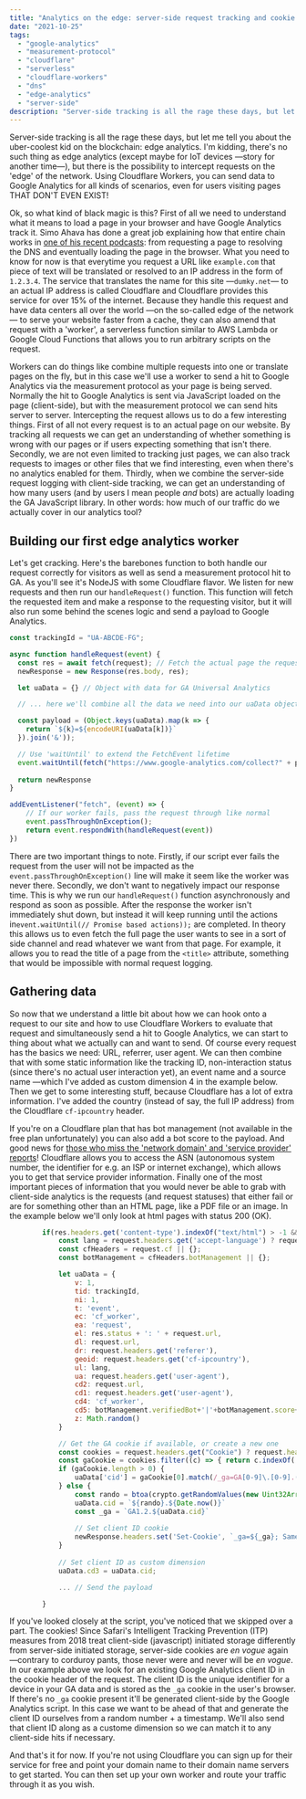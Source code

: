 ```yaml
---
title: "Analytics on the edge: server-side request tracking and cookie setting using Cloudflare Workers"
date: "2021-10-25"
tags: 
  - "google-analytics"
  - "measurement-protocol"
  - "cloudflare"
  - "serverless"
  - "cloudflare-workers"
  - "dns"
  - "edge-analytics"
  - "server-side"
description: "Server-side tracking is all the rage these days, but let me tell you about the uber-coolest kid on the blockchain: edge analytics. I'm kidding, there's no such thing as edge analytics (except maybe for IoT devices), but there is the possibility to intercept requests on the 'edge' of the network. Using Cloudflare Workers, you can send data to Google Analytics for all kinds of scenarios, even for users visiting pages THAT DON'T EVEN EXIST! " 
---
```

Server-side tracking is all the rage these days, but let me tell you about the uber-coolest kid on the blockchain: edge analytics. I'm kidding, there's no such thing as edge analytics (except maybe for IoT devices —story for another time—), but there is the possibility to intercept requests on the 'edge' of the network. Using Cloudflare Workers, you can send data to Google Analytics for all kinds of scenarios, even for users visiting pages THAT DON'T EVEN EXIST! 

Ok, so what kind of black magic is this? First of all we need to understand what it means to load a page in your browser and have Google Analytics track it. Simo Ahava has done a great job explaining how that entire chain works in [one of his recent podcasts](https://www.teamsimmer.com/2021/09/07/web-browsers-with-simo-ahava/): from requesting a page to resolving the DNS and eventually loading the page in the browser. What you need to know for now is that everytime you request a URL like `example.com` that piece of text will be translated or resolved to an IP address in the form of `1.2.3.4`. The service that translates the name for this site —`dumky.net`— to an actual IP address is called Cloudflare and Cloudflare provides this service for over 15% of the internet. Because they handle this request and have data centers all over the world —on the so-called edge of the network— to serve your website faster from a cache, they can also amend that request with a 'worker', a serverless function similar to AWS Lambda or Google Cloud Functions that allows you to run arbitrary scripts on the request. 

Workers can do things like combine multiple requests into one or translate pages on the fly, but in this case we'll use a worker to send a hit to Google Analytics via the measurement protocol as your page is being served. Normally the hit to Google Analytics is sent via JavaScript loaded on the page (client-side), but with the measurement protocol we can send hits server to server. Intercepting the request allows us to do a few interesting things. First of all not every request is to an actual page on our website. By tracking all requests we can get an understanding of whether something is wrong with our pages or if users expecting something that isn't there. Secondly, we are not even limited to tracking just pages, we can also track requests to images or other files that we find interesting, even when there's no analytics enabled for them. Thirdly, when we combine the server-side request logging with client-side tracking, we can get an understanding of how many users (and by users I mean people *and* bots) are actually loading the GA JavaScript library. In other words: how much of our traffic do we actually cover in our analytics tool?

## Building our first edge analytics worker
Let's get cracking. Here's the barebones function to both handle our request correctly for visitors as well as send a measurement protocol hit to GA. As you'll see it's NodeJS with some Cloudflare flavor. We listen for new requests and then run our `handleRequest()` function. This function will fetch the requested item and make a response to the requesting visitor, but it will also run some behind the scenes logic and send a payload to Google Analytics.

```javascript
const trackingId = "UA-ABCDE-FG";

async function handleRequest(event) {
  const res = await fetch(request); // Fetch the actual page the request was for
  newResponse = new Response(res.body, res);

  let uaData = {} // Object with data for GA Universal Analytics

  // ... here we'll combine all the data we need into our uaData object

  const payload = (Object.keys(uaData).map(k => {
    return `${k}=${encodeURI(uaData[k])}`
  }).join('&'));

  // Use 'waitUntil' to extend the FetchEvent lifetime
  event.waitUntil(fetch("https://www.google-analytics.com/collect?" + payload));       
  
  return newResponse
}

addEventListener("fetch", (event) => {
    // If our worker fails, pass the request through like normal
    event.passThroughOnException();
    return event.respondWith(handleRequest(event))
})
```

There are two important things to note. Firstly, if our script ever fails the request from the user will not be impacted as the `event.passThroughOnException()` line will make it seem like the worker was never there. Secondly, we don't want to negatively impact our response time. This is why we run our `handleRequest()` function asynchronously and respond as soon as possible. After the response the worker isn't immediately shut down, but instead it will keep running until the actions in`event.waitUntil(// Promise based actions));` are completed. In theory this allows us to even fetch the full page the user wants to see in a sort of side channel and read whatever we want from that page. For example, it allows you to read the title of a page from the `<title>` attribute, something that would be impossible with normal request logging. 


## Gathering data
So now that we understand a little bit about how we can hook onto a request to our site and how to use Cloudflare Workers to evaluate that request and simultaneously send a hit to Google Analytics, we can start to thing about what we actually can and want to send. Of course every request has the basics we need: URL, referrer, user agent. We can then combine that with some static information like the tracking ID, non-interaction status (since there's no actual user interaction yet), an event name and a source name —which I've added as custom dimension 4 in the example below. Then we get to some interesting stuff, because Cloudflare has a lot of extra information. I've added the country (instead of say, the full IP address) from the Cloudflare `cf-ipcountry` header. 

If you're on a Cloudflare plan that has bot management (not available in the free plan unfortunately) you can also add a bot score to the payload. And good news for [those who miss the 'network domain' and 'service provider' reports](https://www.seerinteractive.com/blog/deprecating-network-domain-service-provider/)! Cloudflare allows you to access the ASN (autonomous system number, the identifier for e.g. an ISP or internet exchange), which allows you to get that service provider information. Finally one of the most important pieces of information that you would never be able to grab with client-side analytics is the requests (and request statuses) that either fail or are for something other than an HTML page, like a PDF file or an image. In the example below we'll only look at html pages with status 200 (OK).

```javascript
        if(res.headers.get('content-type').indexOf("text/html") > -1 && res.status === 200)  {        
            const lang = request.headers.get('accept-language') ? request.headers.get('accept-language').split(",")[0] : null;
            const cfHeaders = request.cf || {};
            const botManagement = cfHeaders.botManagement || {};

            let uaData = {
                v: 1,
                tid: trackingId,
                ni: 1,
                t: 'event',
                ec: 'cf_worker',
                ea: 'request',
                el: res.status + ': ' + request.url,
                dl: request.url,
                dr: request.headers.get('referer'),
                geoid: request.headers.get('cf-ipcountry'),
                ul: lang,
                ua: request.headers.get('user-agent'),
                cd2: request.url,
                cd1: request.headers.get('user-agent'),
                cd4: 'cf_worker',
                cd5: botManagement.verifiedBot+'|'+botManagement.score+'|'+ cfHeaders.asOrganization,
                z: Math.random()
            }

            // Get the GA cookie if available, or create a new one
            const cookies = request.headers.get("Cookie") ? request.headers.get("Cookie").split(";") : [];
            const gaCookie = cookies.filter((c) => { return c.indexOf('_ga') > -1 });
            if (gaCookie.length > 0) {
                uaData['cid'] = gaCookie[0].match(/_ga=GA[0-9]\.[0-9].(.+)/)[1];
            } else {
                const rando = btoa(crypto.getRandomValues(new Uint32Array(1)));
                uaData.cid = `${rando}.${Date.now()}`
                const _ga = `GA1.2.${uaData.cid}`
                
                // Set client ID cookie
                newResponse.headers.set('Set-Cookie', `_ga=${_ga}; SameSite=Strict; Secure; Max-Age=${60*60*24*90}`);
            }
            
            // Set client ID as custom dimension
            uaData.cd3 = uaData.cid;

            ... // Send the payload

        }
```

If you've looked closely at the script, you've noticed that we skipped over a part. The cookies! Since Safari's Intelligent Tracking Prevention (ITP) measures from 2018 treat client-side (javascript) initiated storage differently from server-side initiated storage, server-side cookies are *en vogue* again —contrary to corduroy pants, those never were and never will be *en vogue*. In our example above we look for an existing Google Analytics client ID in the cookie header of the request. The client ID is the unique identifier for a device in your GA data and is stored as the `_ga` cookie in the user's browser. If there's no `_ga` cookie present it'll be generated client-side by the Google Analytics script. In this case we want to be ahead of that and generate the client ID ourselves from a random number + a timestamp. We'll also send that client ID along as a custome dimension so we can match it to any client-side hits if necessary.

And that's it for now. If you're not using Cloudflare you can sign up for their service for free and point your domain name to their domain name servers to get started. You can then set up your own worker and route your traffic through it as you wish. 